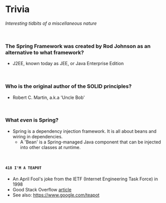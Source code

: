 # Trivia
*Interesting tidbits of a miscellaneous nature*

<br>

### The Spring Framework was created by Rod Johnson as an alternative to what framework?
* J2EE, known today as JEE, or Java Enterprise Edition

<br>

### Who is the original author of the SOLID principles?
* Robert C. Martin, a.k.a 'Uncle Bob'

<br>

### What *even* is Spring?
* Spring is a dependency injection framework. It is all about beans and wiring in dependencies.
    * A 'Bean' is a Spring-managed Java component that can be injected into other classes at runtime.

<br>

#### `418 I'M A TEAPOT`
* An April Fool's joke from the IETF (Internet Engineering Task Force) in 1998
* Good Stack Overflow [article](https://stackoverflow.com/questions/52340027/is-418-im-a-teapot-really-an-http-response-code)
* See also: https://www.google.com/teapot